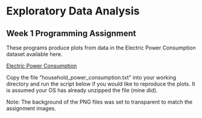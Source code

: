 # Exploratory Data Analysis
## Week 1 Programming Assignment

These programs produce plots from data in the Electric Power Consumption dataset available here.

[Electric Power Consumption](https://d396qusza40orc.cloudfront.net/exdata%2Fdata%2Fhousehold_power_consumption.zip)

Copy the file "household_power_consumption.txt" into your working directory and run the script below if you would like to reproduce the plots. It is assumed your OS has already unzipped the file (mine did).

Note: The background of the PNG files was set to transparent to match the assignment images.
